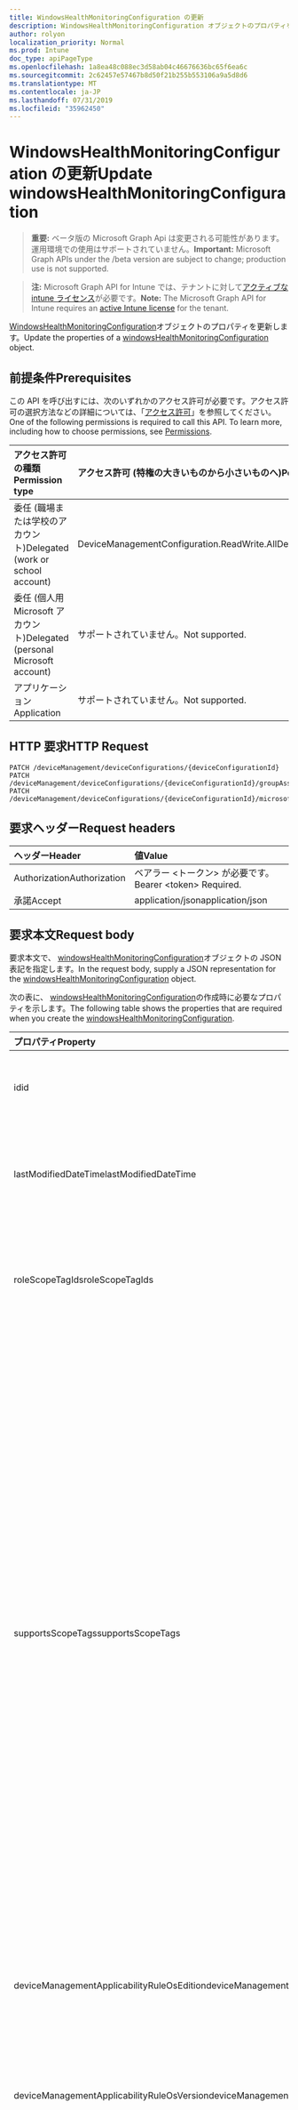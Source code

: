 ```yaml
---
title: WindowsHealthMonitoringConfiguration の更新
description: WindowsHealthMonitoringConfiguration オブジェクトのプロパティを更新します。
author: rolyon
localization_priority: Normal
ms.prod: Intune
doc_type: apiPageType
ms.openlocfilehash: 1a8ea48c088ec3d58ab04c46676636bc65f6ea6c
ms.sourcegitcommit: 2c62457e57467b8d50f21b255b553106a9a5d8d6
ms.translationtype: MT
ms.contentlocale: ja-JP
ms.lasthandoff: 07/31/2019
ms.locfileid: "35962450"
---
```

# <a name="update-windowshealthmonitoringconfiguration"></a><span data-ttu-id="3f9bc-103">WindowsHealthMonitoringConfiguration の更新</span><span class="sxs-lookup"><span data-stu-id="3f9bc-103">Update windowsHealthMonitoringConfiguration</span></span>

> <span data-ttu-id="3f9bc-104">**重要:** ベータ版の Microsoft Graph Api は変更される可能性があります。運用環境での使用はサポートされていません。</span><span class="sxs-lookup"><span data-stu-id="3f9bc-104">**Important:** Microsoft Graph APIs under the /beta version are subject to change; production use is not supported.</span></span>

> <span data-ttu-id="3f9bc-105">**注:** Microsoft Graph API for Intune では、テナントに対して[アクティブな intune ライセンス](https://go.microsoft.com/fwlink/?linkid=839381)が必要です。</span><span class="sxs-lookup"><span data-stu-id="3f9bc-105">**Note:** The Microsoft Graph API for Intune requires an [active Intune license](https://go.microsoft.com/fwlink/?linkid=839381) for the tenant.</span></span>

<span data-ttu-id="3f9bc-106">[WindowsHealthMonitoringConfiguration](../resources/intune-deviceconfig-windowshealthmonitoringconfiguration.md)オブジェクトのプロパティを更新します。</span><span class="sxs-lookup"><span data-stu-id="3f9bc-106">Update the properties of a [windowsHealthMonitoringConfiguration](../resources/intune-deviceconfig-windowshealthmonitoringconfiguration.md) object.</span></span>

## <a name="prerequisites"></a><span data-ttu-id="3f9bc-107">前提条件</span><span class="sxs-lookup"><span data-stu-id="3f9bc-107">Prerequisites</span></span>
<span data-ttu-id="3f9bc-p101">この API を呼び出すには、次のいずれかのアクセス許可が必要です。アクセス許可の選択方法などの詳細については、「[アクセス許可](/graph/permissions-reference)」を参照してください。</span><span class="sxs-lookup"><span data-stu-id="3f9bc-p101">One of the following permissions is required to call this API. To learn more, including how to choose permissions, see [Permissions](/graph/permissions-reference).</span></span>

|<span data-ttu-id="3f9bc-110">アクセス許可の種類</span><span class="sxs-lookup"><span data-stu-id="3f9bc-110">Permission type</span></span>|<span data-ttu-id="3f9bc-111">アクセス許可 (特権の大きいものから小さいものへ)</span><span class="sxs-lookup"><span data-stu-id="3f9bc-111">Permissions (from most to least privileged)</span></span>|
|:---|:---|
|<span data-ttu-id="3f9bc-112">委任 (職場または学校のアカウント)</span><span class="sxs-lookup"><span data-stu-id="3f9bc-112">Delegated (work or school account)</span></span>|<span data-ttu-id="3f9bc-113">DeviceManagementConfiguration.ReadWrite.All</span><span class="sxs-lookup"><span data-stu-id="3f9bc-113">DeviceManagementConfiguration.ReadWrite.All</span></span>|
|<span data-ttu-id="3f9bc-114">委任 (個人用 Microsoft アカウント)</span><span class="sxs-lookup"><span data-stu-id="3f9bc-114">Delegated (personal Microsoft account)</span></span>|<span data-ttu-id="3f9bc-115">サポートされていません。</span><span class="sxs-lookup"><span data-stu-id="3f9bc-115">Not supported.</span></span>|
|<span data-ttu-id="3f9bc-116">アプリケーション</span><span class="sxs-lookup"><span data-stu-id="3f9bc-116">Application</span></span>|<span data-ttu-id="3f9bc-117">サポートされていません。</span><span class="sxs-lookup"><span data-stu-id="3f9bc-117">Not supported.</span></span>|

## <a name="http-request"></a><span data-ttu-id="3f9bc-118">HTTP 要求</span><span class="sxs-lookup"><span data-stu-id="3f9bc-118">HTTP Request</span></span>
<!-- {
  "blockType": "ignored"
}
-->
``` http
PATCH /deviceManagement/deviceConfigurations/{deviceConfigurationId}
PATCH /deviceManagement/deviceConfigurations/{deviceConfigurationId}/groupAssignments/{deviceConfigurationGroupAssignmentId}/deviceConfiguration
PATCH /deviceManagement/deviceConfigurations/{deviceConfigurationId}/microsoft.graph.windowsDomainJoinConfiguration/networkAccessConfigurations/{deviceConfigurationId}
```

## <a name="request-headers"></a><span data-ttu-id="3f9bc-119">要求ヘッダー</span><span class="sxs-lookup"><span data-stu-id="3f9bc-119">Request headers</span></span>
|<span data-ttu-id="3f9bc-120">ヘッダー</span><span class="sxs-lookup"><span data-stu-id="3f9bc-120">Header</span></span>|<span data-ttu-id="3f9bc-121">値</span><span class="sxs-lookup"><span data-stu-id="3f9bc-121">Value</span></span>|
|:---|:---|
|<span data-ttu-id="3f9bc-122">Authorization</span><span class="sxs-lookup"><span data-stu-id="3f9bc-122">Authorization</span></span>|<span data-ttu-id="3f9bc-123">ベアラー &lt;トークン&gt; が必要です。</span><span class="sxs-lookup"><span data-stu-id="3f9bc-123">Bearer &lt;token&gt; Required.</span></span>|
|<span data-ttu-id="3f9bc-124">承諾</span><span class="sxs-lookup"><span data-stu-id="3f9bc-124">Accept</span></span>|<span data-ttu-id="3f9bc-125">application/json</span><span class="sxs-lookup"><span data-stu-id="3f9bc-125">application/json</span></span>|

## <a name="request-body"></a><span data-ttu-id="3f9bc-126">要求本文</span><span class="sxs-lookup"><span data-stu-id="3f9bc-126">Request body</span></span>
<span data-ttu-id="3f9bc-127">要求本文で、 [windowsHealthMonitoringConfiguration](../resources/intune-deviceconfig-windowshealthmonitoringconfiguration.md)オブジェクトの JSON 表記を指定します。</span><span class="sxs-lookup"><span data-stu-id="3f9bc-127">In the request body, supply a JSON representation for the [windowsHealthMonitoringConfiguration](../resources/intune-deviceconfig-windowshealthmonitoringconfiguration.md) object.</span></span>

<span data-ttu-id="3f9bc-128">次の表に、 [windowsHealthMonitoringConfiguration](../resources/intune-deviceconfig-windowshealthmonitoringconfiguration.md)の作成時に必要なプロパティを示します。</span><span class="sxs-lookup"><span data-stu-id="3f9bc-128">The following table shows the properties that are required when you create the [windowsHealthMonitoringConfiguration](../resources/intune-deviceconfig-windowshealthmonitoringconfiguration.md).</span></span>

|<span data-ttu-id="3f9bc-129">プロパティ</span><span class="sxs-lookup"><span data-stu-id="3f9bc-129">Property</span></span>|<span data-ttu-id="3f9bc-130">型</span><span class="sxs-lookup"><span data-stu-id="3f9bc-130">Type</span></span>|<span data-ttu-id="3f9bc-131">説明</span><span class="sxs-lookup"><span data-stu-id="3f9bc-131">Description</span></span>|
|:---|:---|:---|
|<span data-ttu-id="3f9bc-132">id</span><span class="sxs-lookup"><span data-stu-id="3f9bc-132">id</span></span>|<span data-ttu-id="3f9bc-133">文字列</span><span class="sxs-lookup"><span data-stu-id="3f9bc-133">String</span></span>|<span data-ttu-id="3f9bc-134">エンティティのキー。</span><span class="sxs-lookup"><span data-stu-id="3f9bc-134">Key of the entity.</span></span> <span data-ttu-id="3f9bc-135">[deviceConfiguration](../resources/intune-deviceconfig-deviceconfiguration.md) から継承します</span><span class="sxs-lookup"><span data-stu-id="3f9bc-135">Inherited from [deviceConfiguration](../resources/intune-deviceconfig-deviceconfiguration.md)</span></span>|
|<span data-ttu-id="3f9bc-136">lastModifiedDateTime</span><span class="sxs-lookup"><span data-stu-id="3f9bc-136">lastModifiedDateTime</span></span>|<span data-ttu-id="3f9bc-137">DateTimeOffset</span><span class="sxs-lookup"><span data-stu-id="3f9bc-137">DateTimeOffset</span></span>|<span data-ttu-id="3f9bc-138">オブジェクトの最終更新の DateTime。</span><span class="sxs-lookup"><span data-stu-id="3f9bc-138">DateTime the object was last modified.</span></span> <span data-ttu-id="3f9bc-139">[deviceConfiguration](../resources/intune-deviceconfig-deviceconfiguration.md) から継承します</span><span class="sxs-lookup"><span data-stu-id="3f9bc-139">Inherited from [deviceConfiguration](../resources/intune-deviceconfig-deviceconfiguration.md)</span></span>|
|<span data-ttu-id="3f9bc-140">roleScopeTagIds</span><span class="sxs-lookup"><span data-stu-id="3f9bc-140">roleScopeTagIds</span></span>|<span data-ttu-id="3f9bc-141">文字列コレクション</span><span class="sxs-lookup"><span data-stu-id="3f9bc-141">String collection</span></span>|<span data-ttu-id="3f9bc-142">このエンティティインスタンスの範囲タグのリスト。</span><span class="sxs-lookup"><span data-stu-id="3f9bc-142">List of Scope Tags for this Entity instance.</span></span> <span data-ttu-id="3f9bc-143">[deviceConfiguration](../resources/intune-deviceconfig-deviceconfiguration.md) から継承します</span><span class="sxs-lookup"><span data-stu-id="3f9bc-143">Inherited from [deviceConfiguration](../resources/intune-deviceconfig-deviceconfiguration.md)</span></span>|
|<span data-ttu-id="3f9bc-144">supportsScopeTags</span><span class="sxs-lookup"><span data-stu-id="3f9bc-144">supportsScopeTags</span></span>|<span data-ttu-id="3f9bc-145">Boolean</span><span class="sxs-lookup"><span data-stu-id="3f9bc-145">Boolean</span></span>|<span data-ttu-id="3f9bc-146">基になるデバイス構成がスコープタグの割り当てをサポートしているかどうかを示します。</span><span class="sxs-lookup"><span data-stu-id="3f9bc-146">Indicates whether or not the underlying Device Configuration supports the assignment of scope tags.</span></span> <span data-ttu-id="3f9bc-147">この値が false である場合、ScopeTags プロパティへの割り当ては許可されません。エンティティは、スコープを持つユーザーには表示されません。</span><span class="sxs-lookup"><span data-stu-id="3f9bc-147">Assigning to the ScopeTags property is not allowed when this value is false and entities will not be visible to scoped users.</span></span> <span data-ttu-id="3f9bc-148">これは Silverlight で作成された従来のポリシーに対して実行され、Azure ポータルでポリシーを削除して再作成することによって解決できます。</span><span class="sxs-lookup"><span data-stu-id="3f9bc-148">This occurs for Legacy policies created in Silverlight and can be resolved by deleting and recreating the policy in the Azure Portal.</span></span> <span data-ttu-id="3f9bc-149">このプロパティに値を設定するには、 SetExtrusionDirection メソッドを適用します。</span><span class="sxs-lookup"><span data-stu-id="3f9bc-149">This property is read-only.</span></span> <span data-ttu-id="3f9bc-150">[deviceConfiguration](../resources/intune-deviceconfig-deviceconfiguration.md) から継承します</span><span class="sxs-lookup"><span data-stu-id="3f9bc-150">Inherited from [deviceConfiguration](../resources/intune-deviceconfig-deviceconfiguration.md)</span></span>|
|<span data-ttu-id="3f9bc-151">deviceManagementApplicabilityRuleOsEdition</span><span class="sxs-lookup"><span data-stu-id="3f9bc-151">deviceManagementApplicabilityRuleOsEdition</span></span>|[<span data-ttu-id="3f9bc-152">deviceManagementApplicabilityRuleOsEdition</span><span class="sxs-lookup"><span data-stu-id="3f9bc-152">deviceManagementApplicabilityRuleOsEdition</span></span>](../resources/intune-deviceconfig-devicemanagementapplicabilityruleosedition.md)|<span data-ttu-id="3f9bc-153">このポリシーの OS エディションの適用。</span><span class="sxs-lookup"><span data-stu-id="3f9bc-153">The OS edition applicability for this Policy.</span></span> <span data-ttu-id="3f9bc-154">[deviceConfiguration](../resources/intune-deviceconfig-deviceconfiguration.md) から継承します</span><span class="sxs-lookup"><span data-stu-id="3f9bc-154">Inherited from [deviceConfiguration](../resources/intune-deviceconfig-deviceconfiguration.md)</span></span>|
|<span data-ttu-id="3f9bc-155">deviceManagementApplicabilityRuleOsVersion</span><span class="sxs-lookup"><span data-stu-id="3f9bc-155">deviceManagementApplicabilityRuleOsVersion</span></span>|[<span data-ttu-id="3f9bc-156">deviceManagementApplicabilityRuleOsVersion</span><span class="sxs-lookup"><span data-stu-id="3f9bc-156">deviceManagementApplicabilityRuleOsVersion</span></span>](../resources/intune-deviceconfig-devicemanagementapplicabilityruleosversion.md)|<span data-ttu-id="3f9bc-157">このポリシーの OS バージョン適用ルール。</span><span class="sxs-lookup"><span data-stu-id="3f9bc-157">The OS version applicability rule for this Policy.</span></span> <span data-ttu-id="3f9bc-158">[deviceConfiguration](../resources/intune-deviceconfig-deviceconfiguration.md) から継承します</span><span class="sxs-lookup"><span data-stu-id="3f9bc-158">Inherited from [deviceConfiguration](../resources/intune-deviceconfig-deviceconfiguration.md)</span></span>|
|<span data-ttu-id="3f9bc-159">Devicemanagementの信頼性ルール Devicemode</span><span class="sxs-lookup"><span data-stu-id="3f9bc-159">deviceManagementApplicabilityRuleDeviceMode</span></span>|[<span data-ttu-id="3f9bc-160">Devicemanagementの信頼性ルール Devicemode</span><span class="sxs-lookup"><span data-stu-id="3f9bc-160">deviceManagementApplicabilityRuleDeviceMode</span></span>](../resources/intune-deviceconfig-devicemanagementapplicabilityruledevicemode.md)|<span data-ttu-id="3f9bc-161">このポリシーのデバイスモード適用ルール。</span><span class="sxs-lookup"><span data-stu-id="3f9bc-161">The device mode applicability rule for this Policy.</span></span> <span data-ttu-id="3f9bc-162">[deviceConfiguration](../resources/intune-deviceconfig-deviceconfiguration.md) から継承します</span><span class="sxs-lookup"><span data-stu-id="3f9bc-162">Inherited from [deviceConfiguration](../resources/intune-deviceconfig-deviceconfiguration.md)</span></span>|
|<span data-ttu-id="3f9bc-163">createdDateTime</span><span class="sxs-lookup"><span data-stu-id="3f9bc-163">createdDateTime</span></span>|<span data-ttu-id="3f9bc-164">DateTimeOffset</span><span class="sxs-lookup"><span data-stu-id="3f9bc-164">DateTimeOffset</span></span>|<span data-ttu-id="3f9bc-165">オブジェクトが作成された DateTime。</span><span class="sxs-lookup"><span data-stu-id="3f9bc-165">DateTime the object was created.</span></span> <span data-ttu-id="3f9bc-166">[deviceConfiguration](../resources/intune-deviceconfig-deviceconfiguration.md) から継承します</span><span class="sxs-lookup"><span data-stu-id="3f9bc-166">Inherited from [deviceConfiguration](../resources/intune-deviceconfig-deviceconfiguration.md)</span></span>|
|<span data-ttu-id="3f9bc-167">description</span><span class="sxs-lookup"><span data-stu-id="3f9bc-167">description</span></span>|<span data-ttu-id="3f9bc-168">String</span><span class="sxs-lookup"><span data-stu-id="3f9bc-168">String</span></span>|<span data-ttu-id="3f9bc-169">管理者が指定した、デバイス構成についての説明。</span><span class="sxs-lookup"><span data-stu-id="3f9bc-169">Admin provided description of the Device Configuration.</span></span> <span data-ttu-id="3f9bc-170">[deviceConfiguration](../resources/intune-deviceconfig-deviceconfiguration.md) から継承します</span><span class="sxs-lookup"><span data-stu-id="3f9bc-170">Inherited from [deviceConfiguration](../resources/intune-deviceconfig-deviceconfiguration.md)</span></span>|
|<span data-ttu-id="3f9bc-171">displayName</span><span class="sxs-lookup"><span data-stu-id="3f9bc-171">displayName</span></span>|<span data-ttu-id="3f9bc-172">String</span><span class="sxs-lookup"><span data-stu-id="3f9bc-172">String</span></span>|<span data-ttu-id="3f9bc-173">管理者が指定した、デバイス構成の名前。</span><span class="sxs-lookup"><span data-stu-id="3f9bc-173">Admin provided name of the device configuration.</span></span> <span data-ttu-id="3f9bc-174">[deviceConfiguration](../resources/intune-deviceconfig-deviceconfiguration.md) から継承します</span><span class="sxs-lookup"><span data-stu-id="3f9bc-174">Inherited from [deviceConfiguration](../resources/intune-deviceconfig-deviceconfiguration.md)</span></span>|
|<span data-ttu-id="3f9bc-175">version</span><span class="sxs-lookup"><span data-stu-id="3f9bc-175">version</span></span>|<span data-ttu-id="3f9bc-176">Int32</span><span class="sxs-lookup"><span data-stu-id="3f9bc-176">Int32</span></span>|<span data-ttu-id="3f9bc-177">デバイス構成のバージョン。</span><span class="sxs-lookup"><span data-stu-id="3f9bc-177">Version of the device configuration.</span></span> <span data-ttu-id="3f9bc-178">[deviceConfiguration](../resources/intune-deviceconfig-deviceconfiguration.md) から継承します</span><span class="sxs-lookup"><span data-stu-id="3f9bc-178">Inherited from [deviceConfiguration](../resources/intune-deviceconfig-deviceconfiguration.md)</span></span>|
|<span data-ttu-id="3f9bc-179">allowDeviceHealthMonitoring</span><span class="sxs-lookup"><span data-stu-id="3f9bc-179">allowDeviceHealthMonitoring</span></span>|[<span data-ttu-id="3f9bc-180">購入</span><span class="sxs-lookup"><span data-stu-id="3f9bc-180">enablement</span></span>](../resources/intune-shared-enablement.md)|<span data-ttu-id="3f9bc-181">デバイス上でのデバイスの正常性の監視を有効にします。</span><span class="sxs-lookup"><span data-stu-id="3f9bc-181">Enables device health monitoring on the device.</span></span> <span data-ttu-id="3f9bc-182">可能な値は、`notConfigured`、`enabled`、`disabled` です。</span><span class="sxs-lookup"><span data-stu-id="3f9bc-182">Possible values are: `notConfigured`, `enabled`, `disabled`.</span></span>|
|<span data-ttu-id="3f9bc-183">configDeviceHealthMonitoringScope</span><span class="sxs-lookup"><span data-stu-id="3f9bc-183">configDeviceHealthMonitoringScope</span></span>|[<span data-ttu-id="3f9bc-184">windowsHealthMonitoringScope</span><span class="sxs-lookup"><span data-stu-id="3f9bc-184">windowsHealthMonitoringScope</span></span>](../resources/intune-deviceconfig-windowshealthmonitoringscope.md)|<span data-ttu-id="3f9bc-185">正常性の監視が有効になっているデバイスから収集されたイベントのセットを指定します。</span><span class="sxs-lookup"><span data-stu-id="3f9bc-185">Specifies set of events collected from the device where health monitoring is enabled.</span></span> <span data-ttu-id="3f9bc-186">可能な値は、`undefined`、`healthMonitoring`、`bootPerformance` です。</span><span class="sxs-lookup"><span data-stu-id="3f9bc-186">Possible values are: `undefined`, `healthMonitoring`, `bootPerformance`.</span></span>|
|<span data-ttu-id="3f9bc-187">configDeviceHealthMonitoringCustomScope</span><span class="sxs-lookup"><span data-stu-id="3f9bc-187">configDeviceHealthMonitoringCustomScope</span></span>|<span data-ttu-id="3f9bc-188">String</span><span class="sxs-lookup"><span data-stu-id="3f9bc-188">String</span></span>|<span data-ttu-id="3f9bc-189">正常性監視が有効になっているデバイスから収集されたイベントのカスタムセットを指定します。</span><span class="sxs-lookup"><span data-stu-id="3f9bc-189">Specifies custom set of events collected from the device where health monitoring is enabled</span></span>|



## <a name="response"></a><span data-ttu-id="3f9bc-190">応答</span><span class="sxs-lookup"><span data-stu-id="3f9bc-190">Response</span></span>
<span data-ttu-id="3f9bc-191">成功した場合、このメソッド`200 OK`は応答コードと、応答本文で更新された[windowsHealthMonitoringConfiguration](../resources/intune-deviceconfig-windowshealthmonitoringconfiguration.md)オブジェクトを返します。</span><span class="sxs-lookup"><span data-stu-id="3f9bc-191">If successful, this method returns a `200 OK` response code and an updated [windowsHealthMonitoringConfiguration](../resources/intune-deviceconfig-windowshealthmonitoringconfiguration.md) object in the response body.</span></span>

## <a name="example"></a><span data-ttu-id="3f9bc-192">例</span><span class="sxs-lookup"><span data-stu-id="3f9bc-192">Example</span></span>

### <a name="request"></a><span data-ttu-id="3f9bc-193">要求</span><span class="sxs-lookup"><span data-stu-id="3f9bc-193">Request</span></span>
<span data-ttu-id="3f9bc-194">以下は、要求の例です。</span><span class="sxs-lookup"><span data-stu-id="3f9bc-194">Here is an example of the request.</span></span>
``` http
PATCH https://graph.microsoft.com/beta/deviceManagement/deviceConfigurations/{deviceConfigurationId}
Content-type: application/json
Content-length: 1244

{
  "@odata.type": "#microsoft.graph.windowsHealthMonitoringConfiguration",
  "roleScopeTagIds": [
    "Role Scope Tag Ids value"
  ],
  "supportsScopeTags": true,
  "deviceManagementApplicabilityRuleOsEdition": {
    "@odata.type": "microsoft.graph.deviceManagementApplicabilityRuleOsEdition",
    "osEditionTypes": [
      "windows10EnterpriseN"
    ],
    "name": "Name value",
    "ruleType": "exclude"
  },
  "deviceManagementApplicabilityRuleOsVersion": {
    "@odata.type": "microsoft.graph.deviceManagementApplicabilityRuleOsVersion",
    "minOSVersion": "Min OSVersion value",
    "maxOSVersion": "Max OSVersion value",
    "name": "Name value",
    "ruleType": "exclude"
  },
  "deviceManagementApplicabilityRuleDeviceMode": {
    "@odata.type": "microsoft.graph.deviceManagementApplicabilityRuleDeviceMode",
    "deviceMode": "sModeConfiguration",
    "name": "Name value",
    "ruleType": "exclude"
  },
  "description": "Description value",
  "displayName": "Display Name value",
  "version": 7,
  "allowDeviceHealthMonitoring": "enabled",
  "configDeviceHealthMonitoringScope": "healthMonitoring",
  "configDeviceHealthMonitoringCustomScope": "Config Device Health Monitoring Custom Scope value"
}
```

### <a name="response"></a><span data-ttu-id="3f9bc-195">応答</span><span class="sxs-lookup"><span data-stu-id="3f9bc-195">Response</span></span>
<span data-ttu-id="3f9bc-p115">以下は、応答の例です。注:簡潔にするために、ここに示す応答オブジェクトは切り詰められている場合があります。すべてのプロパティは実際の呼び出しから返されます。</span><span class="sxs-lookup"><span data-stu-id="3f9bc-p115">Here is an example of the response. Note: The response object shown here may be truncated for brevity. All of the properties will be returned from an actual call.</span></span>
``` http
HTTP/1.1 200 OK
Content-Type: application/json
Content-Length: 1416

{
  "@odata.type": "#microsoft.graph.windowsHealthMonitoringConfiguration",
  "id": "3439bcec-bcec-3439-ecbc-3934ecbc3934",
  "lastModifiedDateTime": "2017-01-01T00:00:35.1329464-08:00",
  "roleScopeTagIds": [
    "Role Scope Tag Ids value"
  ],
  "supportsScopeTags": true,
  "deviceManagementApplicabilityRuleOsEdition": {
    "@odata.type": "microsoft.graph.deviceManagementApplicabilityRuleOsEdition",
    "osEditionTypes": [
      "windows10EnterpriseN"
    ],
    "name": "Name value",
    "ruleType": "exclude"
  },
  "deviceManagementApplicabilityRuleOsVersion": {
    "@odata.type": "microsoft.graph.deviceManagementApplicabilityRuleOsVersion",
    "minOSVersion": "Min OSVersion value",
    "maxOSVersion": "Max OSVersion value",
    "name": "Name value",
    "ruleType": "exclude"
  },
  "deviceManagementApplicabilityRuleDeviceMode": {
    "@odata.type": "microsoft.graph.deviceManagementApplicabilityRuleDeviceMode",
    "deviceMode": "sModeConfiguration",
    "name": "Name value",
    "ruleType": "exclude"
  },
  "createdDateTime": "2017-01-01T00:02:43.5775965-08:00",
  "description": "Description value",
  "displayName": "Display Name value",
  "version": 7,
  "allowDeviceHealthMonitoring": "enabled",
  "configDeviceHealthMonitoringScope": "healthMonitoring",
  "configDeviceHealthMonitoringCustomScope": "Config Device Health Monitoring Custom Scope value"
}
```






